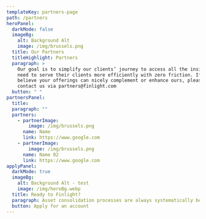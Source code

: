 ```yaml
---
templateKey: partners-page
path: /partners
heroPanel:
  darkMode: false
  imageBg:
    alt: Background Alt
    image: /img/brussels.png
  title: Our Partners
  titleHighlight: Partners
  paragraph: >
    Our goal is to simplify our clients’ journey to access all the insights they
    need to serve their clients more efficiently with zero friction. If you
    believe your offerings can nicely complement or enhance ours, please do
    contact us via partners@finlight.com
  button: " "
partnersPanel:
  title:
  paragraph: ""
  partners:
    - partnerImage:
        image: /img/brussels.png
      name: Name
      link: https://www.google.com
    - partnerImage:
        image: /img/brussels.png
      name: Name 02
      link: https://www.google.com
applyPanel:
  darkMode: true
  imageBg:
    alt: Background Alt - test
    image: /img/heroBg.webp
  title: Ready to Finlight?
  paragraph: Asset consolidation processes are always systematically better with Finlight.
  button: Apply for an account
---
```

